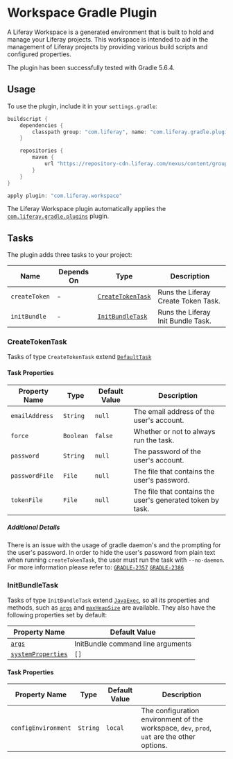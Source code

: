 # Workspace Gradle Plugin

A Liferay Workspace is a generated environment that is built to hold and manage
your Liferay projects. This workspace is intended to aid in the management of
Liferay projects by providing various build scripts and configured properties.

The plugin has been successfully tested with Gradle 5.6.4.

## Usage

To use the plugin, include it in your `settings.gradle`:

```gradle
buildscript {
	dependencies {
		classpath group: "com.liferay", name: "com.liferay.gradle.plugins.workspace", version: "2.5.0"
	}

	repositories {
		maven {
			url "https://repository-cdn.liferay.com/nexus/content/groups/public"
		}
	}
}

apply plugin: "com.liferay.workspace"
```

The Liferay Workspace plugin automatically applies the [`com.liferay.gradle.plugins`](https://github.com/liferay/liferay-portal/tree/master/modules/sdk/gradle-plugins)
plugin.

## Tasks

The plugin adds three tasks to your project:

Name | Depends On | Type | Description
---- | ---------- | ---- | -----------
`createToken` | \- | [`CreateTokenTask`](#createtokentask) | Runs the Liferay Create Token Task.
`initBundle` | \- | [`InitBundleTask`](#initbundletask) | Runs the Liferay Init Bundle Task.

### CreateTokenTask

Tasks of type `CreateTokenTask` extend [`DefaultTask`](https://docs.gradle.org/current/dsl/org.gradle.api.DefaultTask.html)

#### Task Properties

Property Name | Type | Default Value | Description
------------- | ---- | ------------- | -----------
`emailAddress` | `String` | `null` | The email address of the user's account.
`force` | `Boolean` |`false` | Whether or not to always run the task.
`password` | `String` | `null` | The password of the user's account.
`passwordFile` | `File` | `null` | The file that contains the user's password.
`tokenFile` | `File` | `null` | The file that contains the user's generated token by task.

##### Additional Details

There is an issue with the usage of gradle daemon's and the prompting for the
user's password. In order to hide the user's password from plain text when
running `createTokenTask`, the user must run the task with `--no-daemon`. For
more information please refer to:
[`GRADLE-2357`](https://issues.gradle.org/browse/GRADLE-2357)
[`GRADLE-2386`](https://issues.gradle.org/browse/GRADLE-2386)

### InitBundleTask

Tasks of type `InitBundleTask` extend [`JavaExec`](https://docs.gradle.org/current/dsl/org.gradle.api.tasks.JavaExec.html),
so all its properties and methods, such as [`args`](https://docs.gradle.org/current/dsl/org.gradle.api.tasks.JavaExec.html#org.gradle.api.tasks.JavaExec:args(java.lang.Iterable))
and [`maxHeapSize`](https://docs.gradle.org/current/dsl/org.gradle.api.tasks.JavaExec.html#org.gradle.api.tasks.JavaExec:maxHeapSize)
are available. They also have the following properties set by default:

Property Name | Default Value
------------- | -------------
[`args`](https://docs.gradle.org/current/dsl/org.gradle.api.tasks.JavaExec.html#org.gradle.api.tasks.JavaExec:args) | InitBundle command line arguments
[`systemProperties`](https://docs.gradle.org/current/dsl/org.gradle.api.tasks.JavaExec.html#org.gradle.api.tasks.JavaExec:systemProperties) | `[]`

#### Task Properties

Property Name | Type | Default Value | Description
------------- | ---- | ------------- | -----------
`configEnvironment` | `String` | `local` | The configuration environment of the workspace, `dev`, `prod`, `uat` are the other options.